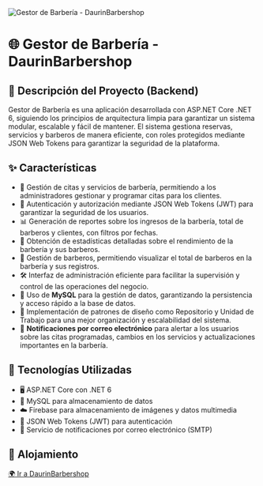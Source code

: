 <img src='https://i.imgur.com/30uMsG9.png' alt="Gestor de Barbería - DaurinBarbershop"/>

<h1>🌐 Gestor de Barbería - DaurinBarbershop</h1>

<h2>🔧 Descripción del Proyecto (Backend)</h2>

<p>Gestor de Barbería es una aplicación desarrollada con ASP.NET Core .NET 6, siguiendo los principios de arquitectura limpia para garantizar un sistema modular, escalable y fácil de mantener. El sistema gestiona reservas, servicios y barberos de manera eficiente, con roles protegidos mediante JSON Web Tokens para garantizar la seguridad de la plataforma.</p>

<h2>✨ Características</h2>
<ul>
    <li>📅 Gestión de citas y servicios de barbería, permitiendo a los administradores gestionar y programar citas para los clientes.</li>
    <li>🔐 Autenticación y autorización mediante JSON Web Tokens (JWT) para garantizar la seguridad de los usuarios.</li>
    <li>📊 Generación de reportes sobre los ingresos de la barbería, total de barberos y clientes, con filtros por fechas.</li>
    <li>👥 Obtención de estadísticas detalladas sobre el rendimiento de la barbería y sus barberos.</li>
    <li>💼 Gestión de barberos, permitiendo visualizar el total de barberos en la barbería y sus registros.</li>
    <li>🛠 Interfaz de administración eficiente para facilitar la supervisión y control de las operaciones del negocio.</li>
    <li>💾 Uso de <strong>MySQL</strong> para la gestión de datos, garantizando la persistencia y acceso rápido a la base de datos.</li>
    <li>🧰 Implementación de patrones de diseño como Repositorio y Unidad de Trabajo para una mejor organización y escalabilidad del sistema.</li>
    <li>📧 <strong>Notificaciones por correo electrónico</strong> para alertar a los usuarios sobre las citas programadas, cambios en los servicios y actualizaciones importantes en la barbería.</li>
</ul>

<h2>🔌 Tecnologías Utilizadas</h2>
<ul>
    <li>🖥 ASP.NET Core con .NET 6</li>
    <li>💾 MySQL para almacenamiento de datos</li>
    <li>☁️ Firebase para almacenamiento de imágenes y datos multimedia</li>
    <li>🔑 JSON Web Tokens (JWT) para autenticación</li>
    <li>📧 Servicio de notificaciones por correo electrónico (SMTP)</li>
</ul>

<h2>🚀 Alojamiento</h2>
<p><a href="https://daurinbarbershop.netlify.app" target="_blank">🌍 Ir a DaurinBarbershop</a></p>
